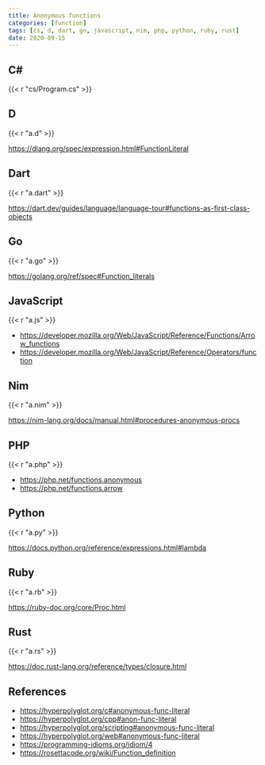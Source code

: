 ```yaml
---
title: Anonymous functions
categories: [function]
tags: [cs, d, dart, go, javascript, nim, php, python, ruby, rust]
date: 2020-09-15
---
```


## C#

{{< r "cs/Program.cs" >}}

## D

{{< r "a.d" >}}

<https://dlang.org/spec/expression.html#FunctionLiteral>

## Dart

{{< r "a.dart" >}}

<https://dart.dev/guides/language/language-tour#functions-as-first-class-objects>

## Go

{{< r "a.go" >}}

<https://golang.org/ref/spec#Function_literals>

## JavaScript

{{< r "a.js" >}}

- <https://developer.mozilla.org/Web/JavaScript/Reference/Functions/Arrow_functions>
- <https://developer.mozilla.org/Web/JavaScript/Reference/Operators/function>

## Nim

{{< r "a.nim" >}}

<https://nim-lang.org/docs/manual.html#procedures-anonymous-procs>

## PHP

{{< r "a.php" >}}

- <https://php.net/functions.anonymous>
- <https://php.net/functions.arrow>

## Python

{{< r "a.py" >}}

<https://docs.python.org/reference/expressions.html#lambda>

## Ruby

{{< r "a.rb" >}}

<https://ruby-doc.org/core/Proc.html>

## Rust

{{< r "a.rs" >}}

<https://doc.rust-lang.org/reference/types/closure.html>

## References

- <https://hyperpolyglot.org/c#anonymous-func-literal>
- <https://hyperpolyglot.org/cpp#anon-func-literal>
- <https://hyperpolyglot.org/scripting#anonymous-func-literal>
- <https://hyperpolyglot.org/web#anonymous-func-literal>
- <https://programming-idioms.org/idiom/4>
- <https://rosettacode.org/wiki/Function_definition>

